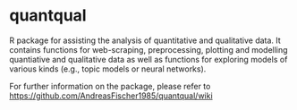 # quantqual
R package for assisting the analysis of quantitative and qualitative data. It contains functions for web-scraping, preprocessing, plotting and modelling quantiative and qualitative data as well as functions for exploring models of various kinds (e.g., topic models or neural networks).

For further information on the package, please refer to https://github.com/AndreasFischer1985/quantqual/wiki
